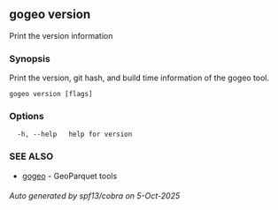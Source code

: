 ## gogeo version

Print the version information

### Synopsis

Print the version, git hash, and build time information of the gogeo tool.

```
gogeo version [flags]
```

### Options

```
  -h, --help   help for version
```

### SEE ALSO

* [gogeo](gogeo.md)	 - GeoParquet tools

###### Auto generated by spf13/cobra on 5-Oct-2025
